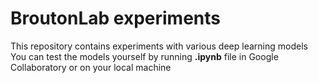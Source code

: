 # BroutonLab experiments
This repository contains experiments with various deep learning models
You can test the models yourself by running **.ipynb** file in Google Collaboratory or on your local machine
